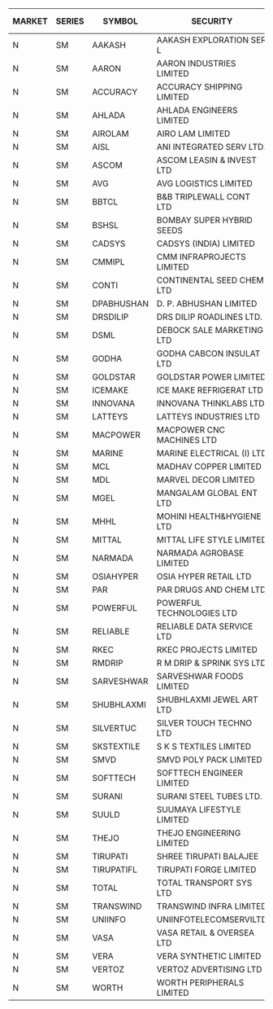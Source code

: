 


| MARKET | SERIES | SYMBOL | SECURITY | PREV CL PR | OPEN PRICE | HIGH PRICE | LOW PRICE | CLOSE PRICE | NET TRDVAL | NET TRDQTY | CORP IND | HI 52 WK | LO 52 WK |
| ----- | ----- | ----- | ----- | ----- | ----- | ----- | ----- | ----- | ----- | ----- | ----- | ----- | ----- |
| N | SM | AAKASH | AAKASH EXPLORATION SER L | 31.50 | 29.95 | 29.95 | 29.95 | 29.95 | 89850.00 | 3000 |  | 87.80 | 14.10 |
| N | SM | AARON | AARON INDUSTRIES LIMITED | 40.25 | 40.30 | 40.30 | 40.30 | 40.30 | 132990.00 | 3300 |  | 53.50 | 39.00 |
| N | SM | ACCURACY | ACCURACY SHIPPING LIMITED | 13.10 | 12.45 | 13.60 | 12.45 | 13.60 | 62080.00 | 4800 |  | 85.00 | 12.35 |
| N | SM | AHLADA | AHLADA ENGINEERS LIMITED | 48.00 | 47.40 | 48.00 | 47.20 | 47.95 | 190550.00 | 4000 |  | 92.00 | 36.30 |
| N | SM | AIROLAM | AIRO LAM LIMITED | 15.80 | 16.00 | 16.00 | 16.00 | 16.00 | 96000.00 | 6000 |  | 34.00 | 14.45 |
| N | SM | AISL | ANI INTEGRATED SERV LTD. | 17.55 | 16.70 | 16.70 | 16.70 | 16.70 | 20040.00 | 1200 |  | 73.90 | 16.70 |
| N | SM | ASCOM | ASCOM LEASIN & INVEST LTD | 34.75 | 31.00 | 31.00 | 31.00 | 31.00 | 124000.00 | 4000 |  | 34.75 | 30.00 |
| N | SM | AVG | AVG LOGISTICS LIMITED | 24.30 | 25.00 | 25.00 | 23.10 | 23.10 | 198360.00 | 8400 |  | 108.00 | 23.10 |
| N | SM | BBTCL | B&B TRIPLEWALL CONT LTD | 33.50 | 35.50 | 35.50 | 35.50 | 35.50 | 106500.00 | 3000 |  | 48.50 | 21.60 |
| N | SM | BSHSL | BOMBAY SUPER HYBRID SEEDS | 107.25 | 107.00 | 107.00 | 107.00 | 107.00 | 128400.00 | 1200 |  | 136.00 | 98.20 |
| N | SM | CADSYS | CADSYS (INDIA) LIMITED | 20.45 | 21.45 | 21.45 | 21.45 | 21.45 | 85800.00 | 4000 |  | 63.45 | 15.50 |
| N | SM | CMMIPL | CMM INFRAPROJECTS LIMITED | 5.75 | 5.50 | 5.50 | 5.50 | 5.50 | 16500.00 | 3000 |  | 9.60 | 2.45 |
| N | SM | CONTI | CONTINENTAL SEED CHEM LTD | 19.50 | 18.55 | 18.55 | 18.55 | 18.55 | 61827.15 | 3333 |  | 102.20 | 11.85 |
| N | SM | DPABHUSHAN | D. P. ABHUSHAN LIMITED | 62.00 | 57.05 | 59.00 | 57.05 | 59.00 | 464200.00 | 8000 |  | 74.25 | 37.50 |
| N | SM | DRSDILIP | DRS DILIP ROADLINES LTD. | 70.95 | 70.95 | 70.95 | 70.95 | 70.95 | 227040.00 | 3200 |  | 78.00 | 65.50 |
| N | SM | DSML | DEBOCK SALE MARKETING LTD | 4.50 | 4.30 | 4.70 | 4.30 | 4.70 | 54000.00 | 12000 |  | 11.35 | 3.55 |
| N | SM | GODHA | GODHA CABCON INSULAT LTD | 19.95 | 20.45 | 20.45 | 20.45 | 20.45 | 81800.00 | 4000 |  | 28.00 | 10.95 |
| N | SM | GOLDSTAR | GOLDSTAR POWER LIMITED | 22.65 | 23.65 | 23.65 | 23.65 | 23.65 | 141900.00 | 6000 |  | 28.00 | 22.65 |
| N | SM | ICEMAKE | ICE MAKE REFRIGERAT LTD | 35.05 | 34.00 | 35.05 | 34.00 | 35.05 | 138100.00 | 4000 |  | 89.75 | 25.65 |
| N | SM | INNOVANA | INNOVANA THINKLABS LTD. | 76.70 | 80.50 | 80.50 | 80.50 | 80.50 | 161000.00 | 2000 |  | 416.00 | 73.05 |
| N | SM | LATTEYS | LATTEYS INDUSTRIES LTD | 36.00 | 38.30 | 38.30 | 38.30 | 38.30 | 153200.00 | 4000 |  | 65.95 | 35.20 |
| N | SM | MACPOWER | MACPOWER CNC MACHINES LTD | 35.10 | 35.00 | 36.85 | 35.00 | 36.85 | 72675.00 | 2000 |  | 164.20 | 33.30 |
| N | SM | MARINE | MARINE ELECTRICAL (I) LTD | 89.95 | 89.70 | 89.85 | 89.70 | 89.85 | 718200.00 | 8000 |  | 123.00 | 78.00 |
| N | SM | MCL | MADHAV COPPER LIMITED | 74.00 | 72.90 | 73.30 | 69.10 | 73.30 | 258360.00 | 3600 |  | 339.00 | 59.10 |
| N | SM | MDL | MARVEL DECOR LIMITED | 18.00 | 18.00 | 18.00 | 18.00 | 18.00 | 36000.00 | 2000 |  | 30.50 | 13.90 |
| N | SM | MGEL | MANGALAM GLOBAL ENT LTD | 53.50 | 53.75 | 53.75 | 53.75 | 53.75 | 107500.00 | 2000 |  | 58.30 | 51.05 |
| N | SM | MHHL | MOHINI HEALTH&HYGIENE LTD | 11.95 | 12.45 | 12.45 | 12.45 | 12.45 | 37350.00 | 3000 |  | 30.90 | 11.35 |
| N | SM | MITTAL | MITTAL LIFE STYLE LIMITED | 95.60 | 100.30 | 100.30 | 96.80 | 96.80 | 371750.00 | 3750 |  | 167.00 | 76.35 |
| N | SM | NARMADA | NARMADA AGROBASE LIMITED | 11.90 | 11.90 | 11.90 | 11.90 | 11.90 | 85680.00 | 7200 |  | 28.70 | 11.75 |
| N | SM | OSIAHYPER | OSIA HYPER RETAIL LTD | 268.00 | 225.00 | 295.00 | 225.00 | 276.00 | 531600.00 | 2000 |  | 305.00 | 200.00 |
| N | SM | PAR | PAR DRUGS AND CHEM LTD | 33.90 | 35.70 | 35.70 | 35.70 | 35.70 | 71400.00 | 2000 |  | 56.00 | 26.20 |
| N | SM | POWERFUL | POWERFUL TECHNOLOGIES LTD | 11.70 | 12.25 | 12.25 | 11.15 | 11.15 | 1719500.00 | 144000 |  | 18.00 | 3.45 |
| N | SM | RELIABLE | RELIABLE DATA SERVICE LTD | 27.20 | 28.55 | 28.55 | 28.55 | 28.55 | 68520.00 | 2400 |  | 55.00 | 23.80 |
| N | SM | RKEC | RKEC PROJECTS LIMITED | 33.00 | 33.50 | 33.50 | 33.50 | 33.50 | 33500.00 | 1000 |  | 68.00 | 26.20 |
| N | SM | RMDRIP | R M DRIP & SPRINK SYS LTD | 21.20 | 22.25 | 22.25 | 20.15 | 22.25 | 614400.00 | 28000 |  | 52.95 | 13.00 |
| N | SM | SARVESHWAR | SARVESHWAR FOODS LIMITED | 8.85 | 8.90 | 8.90 | 8.85 | 8.85 | 42560.00 | 4800 |  | 43.85 | 8.85 |
| N | SM | SHUBHLAXMI | SHUBHLAXMI JEWEL ART LTD | 26.60 | 24.20 | 25.90 | 24.20 | 25.90 | 153700.00 | 6000 |  | 209.50 | 21.60 |
| N | SM | SILVERTUC | SILVER TOUCH TECHNO LTD | 100.00 | 108.00 | 108.00 | 108.00 | 108.00 | 108000.00 | 1000 |  | 140.00 | 93.00 |
| N | SM | SKSTEXTILE | S K S TEXTILES LIMITED | 33.35 | 31.75 | 31.75 | 31.70 | 31.70 | 95150.00 | 3000 |  | 48.90 | 22.25 |
| N | SM | SMVD | SMVD POLY PACK LIMITED | 7.50 | 8.00 | 8.00 | 8.00 | 8.00 | 16000.00 | 2000 |  | 19.80 | 6.50 |
| N | SM | SOFTTECH | SOFTTECH ENGINEER LIMITED | 37.50 | 37.00 | 37.00 | 36.50 | 36.50 | 292960.00 | 8000 |  | 76.25 | 32.45 |
| N | SM | SURANI | SURANI STEEL TUBES LTD. | 26.00 | 31.15 | 31.15 | 28.00 | 28.00 | 180500.00 | 6000 |  | 54.80 | 18.10 |
| N | SM | SUULD | SUUMAYA LIFESTYLE LIMITED | 23.35 | 23.35 | 24.10 | 23.35 | 24.10 | 379600.00 | 16000 |  | 34.30 | 15.05 |
| N | SM | THEJO | THEJO ENGINEERING LIMITED | 452.00 | 435.00 | 450.00 | 435.00 | 449.30 | 356590.00 | 800 |  | 607.70 | 435.00 |
| N | SM | TIRUPATI | SHREE TIRUPATI BALAJEE | 23.70 | 25.40 | 25.40 | 25.40 | 25.40 | 76200.00 | 3000 |  | 44.00 | 22.40 |
| N | SM | TIRUPATIFL | TIRUPATI FORGE LIMITED | 26.90 | 27.80 | 27.80 | 27.80 | 27.80 | 88960.00 | 3200 |  | 51.00 | 25.55 |
| N | SM | TOTAL | TOTAL TRANSPORT SYS LTD | 19.25 | 20.20 | 20.20 | 19.05 | 19.05 | 178350.00 | 9000 |  | 48.95 | 17.50 |
| N | SM | TRANSWIND | TRANSWIND INFRA LIMITED | 3.25 | 3.10 | 3.10 | 3.10 | 3.10 | 12400.00 | 4000 |  | 10.35 | 2.85 |
| N | SM | UNIINFO | UNIINFOTELECOMSERVILTD | 13.25 | 13.20 | 13.25 | 12.90 | 12.95 | 183000.00 | 14000 |  | 44.80 | 12.00 |
| N | SM | VASA | VASA RETAIL & OVERSEA LTD | 6.25 | 6.55 | 6.55 | 6.55 | 6.55 | 52400.00 | 8000 |  | 24.95 | 6.25 |
| N | SM | VERA | VERA SYNTHETIC LIMITED | 88.30 | 92.30 | 92.30 | 92.30 | 92.30 | 138450.00 | 1500 |  | 150.00 | 77.45 |
| N | SM | VERTOZ | VERTOZ ADVERTISING LTD | 59.75 | 60.00 | 60.15 | 60.00 | 60.15 | 432600.00 | 7200 |  | 211.00 | 47.75 |
| N | SM | WORTH | WORTH PERIPHERALS LIMITED | 45.40 | 41.00 | 41.50 | 36.40 | 38.05 | 537300.00 | 13500 |  | 72.95 | 33.80 |



